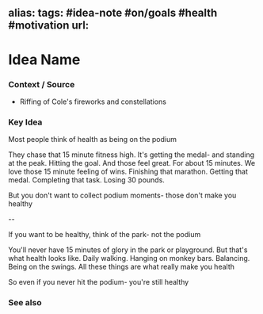 alias: 
tags: #idea-note #on/goals #health #motivation
url: 
---
# Idea Name

### Context / Source
- Riffing of Cole's fireworks and constellations

### Key Idea

Most people think of health as being on the podium

They chase that 15 minute fitness high. It's getting the medal- and standing at the peak. Hitting the goal. And those feel great. For about 15 minutes. We love those 15 minute feeling of wins. Finishing that marathon. Getting that medal. Completing that task. Losing 30 pounds.

But you don't want to collect podium moments- those don't make you healthy

--

If you want to be healthy, think of the park- not the podium

You'll never have 15 minutes of glory in the park or playground. But that's what health looks like. Daily walking. Hanging on monkey bars. Balancing. Being on the swings. All these things are what really make you health

So even if you never hit the podium- you're still healthy

### See also
